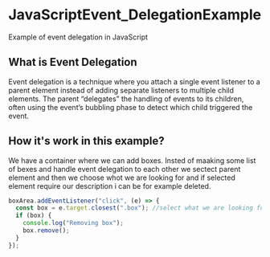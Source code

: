 # JavaScript**Event_Delegation**Example

Example of event delegation in JavaScript

## What is Event Delegation

Event delegation is a technique where you attach a single event listener to a parent element instead of adding separate listeners to multiple child elements. The parent “delegates” the handling of events to its children, often using the event’s bubbling phase to detect which child triggered the event.

## How it's work in this example?

We have a container where we can add boxes. Insted of maaking some list of bexes and handle event delegation to each other we sectect parent element and then we choose whot we are looking for and if selected element require our description i can be for example deleted.

```javascript
boxArea.addEventListener("click", (e) => {
  const box = e.target.closest(".box"); //select what we are looking for
  if (box) {
    console.log("Removing box");
    box.remove();
  }
});
```

